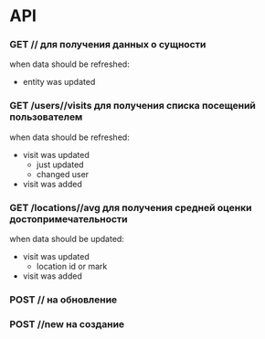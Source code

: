 
# API

### GET /<entity>/<id> для получения данных о сущности
when data should be refreshed:
- entity was updated

### GET /users/<id>/visits для получения списка посещений пользователем
when data should be refreshed:
- visit was updated
  - just updated
  - changed user
- visit was added

### GET /locations/<id>/avg для получения средней оценки достопримечательности
when data should be updated:
- visit was updated
  - location id or mark
- visit was added

### POST /<entity>/<id> на обновление

### POST /<entity>/new на создание


